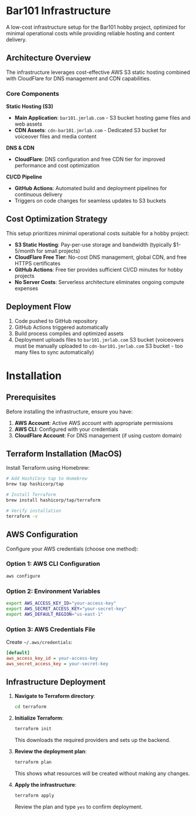 # Bar101 Infrastructure

A low-cost infrastructure setup for the Bar101 hobby project, optimized for minimal operational costs while providing reliable hosting and content delivery.

## Architecture Overview

The infrastructure leverages cost-effective AWS S3 static hosting combined with CloudFlare for DNS management and CDN capabilities.

### Core Components

**Static Hosting (S3)**
- **Main Application**: `bar101.jmrlab.com` - S3 bucket hosting game files and web assets
- **CDN Assets**: `cdn-bar101.jmrlab.com` - Dedicated S3 bucket for voiceover files and media content

**DNS & CDN**
- **CloudFlare**: DNS configuration and free CDN tier for improved performance and cost optimization

**CI/CD Pipeline**
- **GitHub Actions**: Automated build and deployment pipelines for continuous delivery
- Triggers on code changes for seamless updates to S3 buckets

## Cost Optimization Strategy

This setup prioritizes minimal operational costs suitable for a hobby project:

- **S3 Static Hosting**: Pay-per-use storage and bandwidth (typically $1-5/month for small projects)
- **CloudFlare Free Tier**: No-cost DNS management, global CDN, and free HTTPS certificates
- **GitHub Actions**: Free tier provides sufficient CI/CD minutes for hobby projects
- **No Server Costs**: Serverless architecture eliminates ongoing compute expenses

## Deployment Flow

1. Code pushed to GitHub repository
2. GitHub Actions triggered automatically
3. Build process compiles and optimized assets
4. Deployment uploads files to `bar101.jmrlab.com` S3 bucket (voiceovers must be manually uploaded to `cdn-bar101.jmrlab.com` S3 bucket - too many files to sync automatically)


# Installation

## Prerequisites

Before installing the infrastructure, ensure you have:

1. **AWS Account**: Active AWS account with appropriate permissions
2. **AWS CLI**: Configured with your credentials
3. **CloudFlare Account**: For DNS management (if using custom domain)

## Terraform Installation (MacOS)

Install Terraform using Homebrew:

```bash
# Add HashiCorp tap to Homebrew
brew tap hashicorp/tap

# Install Terraform
brew install hashicorp/tap/terraform

# Verify installation
terraform -v
```

## AWS Configuration

Configure your AWS credentials (choose one method):

### Option 1: AWS CLI Configuration
```bash
aws configure
```

### Option 2: Environment Variables
```bash
export AWS_ACCESS_KEY_ID="your-access-key"
export AWS_SECRET_ACCESS_KEY="your-secret-key"
export AWS_DEFAULT_REGION="us-east-1"
```

### Option 3: AWS Credentials File
Create `~/.aws/credentials`:
```ini
[default]
aws_access_key_id = your-access-key
aws_secret_access_key = your-secret-key
```

## Infrastructure Deployment

1. **Navigate to Terraform directory**:
   ```bash
   cd terraform
   ```

2. **Initialize Terraform**:
   ```bash
   terraform init
   ```
   This downloads the required providers and sets up the backend.

3. **Review the deployment plan**:
   ```bash
   terraform plan
   ```
   This shows what resources will be created without making any changes.

4. **Apply the infrastructure**:
   ```bash
   terraform apply
   ```
   Review the plan and type `yes` to confirm deployment.
